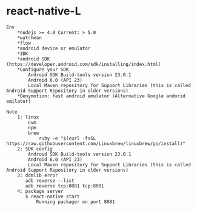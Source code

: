 # react-native-L
    Env
        *nodejs >= 4.0 Current: > 5.0 
        *watchman
        *flow
        *android device or emulator
        *JDK
        *android SDK (https://developer.android.com/sdk/installing/index.html)
        *Configure your SDK 
            Android SDK Build-tools version 23.0.1
            Android 6.0 (API 23)
            Local Maven repository for Support Libraries (this is called Android Support Repository in older versions)
        *Genymotion: fast android emulator (Alternative Google andorid emilator)

    Note
        1: linux
            nvm
            npm
            brew 
                ruby -e "$(curl -fsSL https://raw.githubusercontent.com/Linuxbrew/linuxbrew/go/install)"
        2: SDK config
            Android SDK Build-tools version 23.0.1
            Android 6.0 (API 23)
            Local Maven repository for Support Libraries (this is called Android Support Repository in older versions)
        3: ddmlib error
           adb reverse --list
           adb reverse tcp:8081 tcp:8081
        4: package server
           $ react-native start
               Running packager on port 8081

